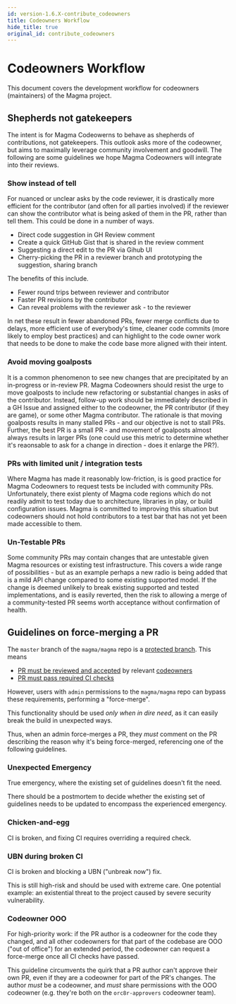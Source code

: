 ```yaml
---
id: version-1.6.X-contribute_codeowners
title: Codeowners Workflow
hide_title: true
original_id: contribute_codeowners
---
```


# Codeowners Workflow

This document covers the development workflow for codeowners (maintainers) of the Magma project.

## Shepherds not gatekeepers

The intent is for Magma Codeowerns to behave as shepherds of contributions, not gatekeepers.  This outlook asks more of the codeowner, but aims to maximally leverage community involvement and goodwill.  The following are some guidelines we hope Magma Codeowners will integrate into their reviews.

### Show instead of tell

For nuanced or unclear asks by the code reviewer, it is drastically more efficient for the contributor (and often for all parties involved) if the reviewer can show the contributor what is being asked of them in the PR, rather than tell them.  This could be done in a number of ways.

- Direct code suggestion in GH Review comment
- Create a quick GitHub Gist that is shared in the review comment
- Suggesting a direct edit to the PR via Gihub UI
- Cherry-picking the PR in a reviewer branch and prototyping the suggestion, sharing branch

The benefits of this include.

- Fewer round trips between reviewer and contributor
- Faster PR revisions by the contributor
- Can reveal problems with the reviewer ask - to the reviewer

In net these result in fewer abandoned PRs, fewer merge conflicts due to delays, more efficient use of everybody's time, cleaner code commits (more likely to employ best practices) and can highlight to the code owner work that needs to be done to make the code base more aligned with their intent.

### Avoid moving goalposts

It is a common phenomenon to see new changes that are precipitated by an in-progress or in-review PR.  Magma Codeowners should resist the urge to move goalposts to include new refactoring or substantial changes in asks of the contributor.  Instead, follow-up work should be immediately described in a GH Issue and assigned either to the codeowner, the PR contributor (if they are game), or some other Magma contributor.  The rationale is that moving goalposts results in many stalled PRs - and our objective is not to stall PRs. Further, the best PR is a small PR - and movement of goalposts almost always results in larger PRs (one could use this metric to determine whether it's reaonsable to ask for a change in direction - does it enlarge the PR?).


### PRs with limited unit / integration tests

Where Magma has made it reasonably low-friction, is is good practice for Magma Codeowners to request tests be included with community PRs.  Unfortunately, there exist plenty of Magma code regions which do not readily admit to test today due to architecture, libraries in play, or build configuration issues.  Magma is committed to improving this situation but codeowners should not hold contributors to a test bar that has not yet been made accessible to them.

### Un-Testable PRs

Some community PRs may contain changes that are untestable given Magma resources or existing test infrastructure. This covers a wide range of possibilities - but as an example perhaps a new radio is being added that is a mild API change compared to some existing supported model.  If the change is deemed unlikely to break existing supported and tested implementations, and is easily reverted, then the risk to allowing a merge of a community-tested PR seems worth acceptance without confirmation of health.

## Guidelines on force-merging a PR

The `master` branch of the `magma/magma` repo is a [protected branch](https://docs.github.com/en/github/administering-a-repository/about-protected-branches). This means

- [PR must be reviewed and accepted](https://docs.github.com/en/github/administering-a-repository/about-protected-branches#require-pull-request-reviews-before-merging) by relevant [codeowners](https://docs.github.com/en/github/creating-cloning-and-archiving-repositories/about-code-owners)
- [PR must pass required CI checks](https://docs.github.com/en/github/administering-a-repository/about-protected-branches#require-status-checks-before-merging)

However, users with `admin` permissions to the `magma/magma` repo can bypass these requirements, performing a "force-merge".

This functionality should be used *only when in dire need*, as it can easily break the build in unexpected ways.

Thus, when an admin force-merges a PR, they *must* comment on the PR describing the reason why it's being force-merged, referencing one of the following guidelines.

### Unexpected Emergency

True emergency, where the existing set of guidelines doesn't fit the need.

There should be a postmortem to decide whether the existing set of guidelines needs to be updated to encompass the experienced emergency.

### Chicken-and-egg

CI is broken, and fixing CI requires overriding a required check.

### UBN during broken CI

CI is broken and blocking a UBN ("unbreak now") fix.

This is still high-risk and should be used with extreme care. One potential example: an existential threat to the project caused by severe security vulnerability.

### Codeowner OOO

For high-priority work: if the PR author is a codeowner for the code they changed, and all other codeowners for that part of the codebase are OOO ("out of office") for an extended period, the codeowner can request a force-merge once all CI checks have passed.

This guideline circumvents the quirk that a PR author can't approve their own PR, even if they are a codeowner for part of the PR's changes. The author *must* be a codeowner, and *must* share permissions with the OOO codeowner (e.g. they're both on the `orc8r-approvers` codeowner team).
